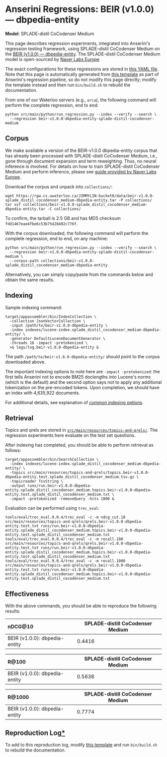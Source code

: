 # Anserini Regressions: BEIR (v1.0.0) &mdash; dbpedia-entity

**Model**: SPLADE-distil CoCodenser Medium

This page describes regression experiments, integrated into Anserini's regression testing framework, using SPLADE-distil CoCodenser Medium on the [BEIR (v1.0.0) &mdash; dbpedia-entity](http://beir.ai/).
The SPLADE-distil CoCodenser Medium model is open-sourced by [Naver Labs Europe](https://europe.naverlabs.com/research/machine-learning-and-optimization/splade-models)

The exact configurations for these regressions are stored in [this YAML file](../src/main/resources/regression/beir-v1.0.0-dbpedia-entity-splade-distil-cocodenser-medium.yaml).
Note that this page is automatically generated from [this template](../src/main/resources/docgen/templates/beir-v1.0.0-dbpedia-entity-splade-distil-cocodenser-medium.template) as part of Anserini's regression pipeline, so do not modify this page directly; modify the template instead and then run `bin/build.sh` to rebuild the documentation.

From one of our Waterloo servers (e.g., `orca`), the following command will perform the complete regression, end to end:

```
python src/main/python/run_regression.py --index --verify --search \
  --regression beir-v1.0.0-dbpedia-entity-splade-distil-cocodenser-medium
```

## Corpus

We make available a version of the BEIR-v1.0.0 dbpedia-entity corpus that has already been processed with SPLADE-distil CoCodenser Medium, i.e., gone through document expansion and term reweighting.
Thus, no neural inference is involved.
For details on how to train SPLADE-distil CoCodenser Medium and perform inference, please see [guide provided by Naver Labs Europe](https://github.com/naver/splade/tree/main/anserini_evaluation).

Download the corpus and unpack into `collections/`:

```
wget https://rgw.cs.uwaterloo.ca/JIMMYLIN-bucket0/data/beir-v1.0.0-splade_distil_cocodenser_medium-dbpedia-entity.tar -P collections/
tar xvf collections/beir-v1.0.0-splade_distil_cocodenser_medium-dbpedia-entity.tar -C collections/
```

To confirm, the tarball is 2.5 GB and has MD5 checksum `fdd1467eae4fbe6c53b75428492c776f`.

With the corpus downloaded, the following command will perform the complete regression, end to end, on any machine:

```
python src/main/python/run_regression.py --index --verify --search \
  --regression beir-v1.0.0-dbpedia-entity-splade-distil-cocodenser-medium \
  --corpus-path collections/beir-v1.0.0-splade_distil_cocodenser_medium-dbpedia-entity
```

Alternatively, you can simply copy/paste from the commands below and obtain the same results.

## Indexing

Sample indexing command:

```
target/appassembler/bin/IndexCollection \
  -collection JsonVectorCollection \
  -input /path/to/beir-v1.0.0-dbpedia-entity \
  -index indexes/lucene-index.splade_distil_cocodenser_medium-dbpedia-entity/ \
  -generator DefaultLuceneDocumentGenerator \
  -threads 16 -impact -pretokenized \
  >& logs/log.beir-v1.0.0-dbpedia-entity &
```

The path `/path/to/beir-v1.0.0-dbpedia-entity/` should point to the corpus downloaded above.

The important indexing options to note here are `-impact -pretokenized`: the first tells Anserini not to encode BM25 doclengths into Lucene's norms (which is the default) and the second option says not to apply any additional tokenization on the pre-encoded tokens.
Upon completion, we should have an index with 4,635,922 documents.

For additional details, see explanation of [common indexing options](common-indexing-options.md).

## Retrieval

Topics and qrels are stored in [`src/main/resources/topics-and-qrels/`](../src/main/resources/topics-and-qrels/).
The regression experiments here evaluate on the test set questions.

After indexing has completed, you should be able to perform retrieval as follows:

```
target/appassembler/bin/SearchCollection \
  -index indexes/lucene-index.splade_distil_cocodenser_medium-dbpedia-entity/ \
  -topics src/main/resources/topics-and-qrels/topics.beir-v1.0.0-dbpedia-entity.test.splade_distil_cocodenser_medium.tsv.gz \
  -topicreader TsvString \
  -output runs/run.beir-v1.0.0-dbpedia-entity.splade_distil_cocodenser_medium.topics.beir-v1.0.0-dbpedia-entity.test.splade_distil_cocodenser_medium.txt \
  -impact -pretokenized -removeQuery -hits 1000 &
```

Evaluation can be performed using `trec_eval`:

```
tools/eval/trec_eval.9.0.4/trec_eval -c -m ndcg_cut.10 src/main/resources/topics-and-qrels/qrels.beir-v1.0.0-dbpedia-entity.test.txt runs/run.beir-v1.0.0-dbpedia-entity.splade_distil_cocodenser_medium.topics.beir-v1.0.0-dbpedia-entity.test.splade_distil_cocodenser_medium.txt
tools/eval/trec_eval.9.0.4/trec_eval -c -m recall.100 src/main/resources/topics-and-qrels/qrels.beir-v1.0.0-dbpedia-entity.test.txt runs/run.beir-v1.0.0-dbpedia-entity.splade_distil_cocodenser_medium.topics.beir-v1.0.0-dbpedia-entity.test.splade_distil_cocodenser_medium.txt
tools/eval/trec_eval.9.0.4/trec_eval -c -m recall.1000 src/main/resources/topics-and-qrels/qrels.beir-v1.0.0-dbpedia-entity.test.txt runs/run.beir-v1.0.0-dbpedia-entity.splade_distil_cocodenser_medium.topics.beir-v1.0.0-dbpedia-entity.test.splade_distil_cocodenser_medium.txt
```

## Effectiveness

With the above commands, you should be able to reproduce the following results:

| nDCG@10                                                                                                      | SPLADE-distill CoCodenser Medium|
|:-------------------------------------------------------------------------------------------------------------|-----------|
| BEIR (v1.0.0): dbpedia-entity                                                                                | 0.4416    |


| R@100                                                                                                        | SPLADE-distill CoCodenser Medium|
|:-------------------------------------------------------------------------------------------------------------|-----------|
| BEIR (v1.0.0): dbpedia-entity                                                                                | 0.5636    |


| R@1000                                                                                                       | SPLADE-distill CoCodenser Medium|
|:-------------------------------------------------------------------------------------------------------------|-----------|
| BEIR (v1.0.0): dbpedia-entity                                                                                | 0.7774    |


## Reproduction Log[*](reproducibility.md)

To add to this reproduction log, modify [this template](../src/main/resources/docgen/templates/beir-v1.0.0-dbpedia-entity-splade-distil-cocodenser-medium.template) and run `bin/build.sh` to rebuild the documentation.
